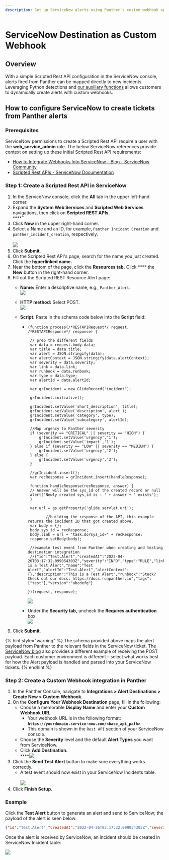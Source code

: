 ```yaml
---
description: Set up ServiceNow alerts using Panther's custom webhook option
---
```


# ServiceNow Destination as Custom Webhook

## Overview&#x20;

With a simple Scripted Rest API configuration in the ServiceNow console, alerts fired from Panther can be mapped directly to new incidents. Leveraging Python detections and [our auxiliary functions](https://docs.panther.com/writing-detections/detection-auxiliary-functions) allows customers to dynamically create alerts with custom webhooks.

## How to configure ServiceNow to create tickets from Panther alerts

### Prerequisites

ServiceNow permissions to create a Scripted Rest API require a user with the **web\_service\_admin** role. The below ServiceNow references provide context on setting up these initial Scripted Rest API requirements:

* [How to Integrate Webhooks Into ServiceNow - Blog - ServiceNow Community](https://community.servicenow.com/community?id=community\_blog\&sys\_id=886d2a29dbd0dbc01dcaf3231f9619b0)
* [Scripted Rest APIs - ServiceNow Documentation](https://docs.servicenow.com/en-US/bundle/sandiego-application-development/page/integrate/custom-web-services/task/t\_CreateAScriptedRESTService.html)

### Step 1: Create a Scripted Rest API in ServiceNow

1. In the ServiceNow console, click the **All** tab in the upper left-hand corner.&#x20;
2. Expand the **System Web Services** and **Scripted Web Services** navigations, then click on **Scripted REST APIs.**\
   ****<img src="../.gitbook/assets/image (51).png" alt="" data-size="original">``
3. Click **New** in the upper right-hand corner.&#x20;
4. Select a Name and an ID, for example, `Panther Incident Creation` and `panther_incident_creation`, respectively.\
   \
   ![](<../.gitbook/assets/image (42).png>)
5. Click **Submit**.
6. On the Scripted Rest API's page, search for the name you just created. Click the **hyperlinked name.**
7. Near the bottom of the page, click the **Resources tab.** Click **** the **New** button in the right-hand corner.
8. Fill out the Scripted REST Resource Alert page:
   * **Name:** Enter a descriptive name, e.g., `Panther_Alert`.  \
     ![](<../.gitbook/assets/Scripted REST ss name field.png>)
   * **HTTP method:** Select POST.\
     ![](<../.gitbook/assets/Scripted REST ss HTTP post.png>)
   *   **Script:** Paste in the schema code below into the **Script** field:

       *   ```
           (function process(/*RESTAPIRequest*/ request, /*RESTAPIResponse*/ response) {

           	// prep the different fields 
           	var data = request.body.data;
           	var title = data.title;
           	var alert = JSON.stringify(data);
           	var alertContext = JSON.stringify(data.alertContext);
           	var severity = data.severity;
           	var link = data.link;
           	var runbook = data.runbook;
           	var type = data.type;
           	var alertId = data.alertId;
           	
           	var grIncident = new GlideRecord('incident');

           	grIncident.initialize();
           	
           	grIncident.setValue('short_description', title);
           	grIncident.setValue('description', alert );
           	grIncident.setValue('category', type);
           	grIncident.setValue('subcategory', alertId);
           	
           	//Map urgency to Panther severity
           	if (severity == "CRITICAL" || severity == "HIGH") {
           		grIncident.setValue('urgency','1');
           		grIncident.setValue('impact','1');
           	} else if (severity == "LOW" || severity == "MEDIUM") {
           		grIncident.setValue('urgency','2');
           	} else {
           		grIncident.setValue('urgency','3');
           	}
           	
           	//grIncident.insert();
           	var recResponse = grIncident.insert(handleResponse);

           	function handleResponse(recResponse, answer) {
           	// Answer will be the sys_id of the created record or null
           	alert('Newly created sys_id is - ' + answer + ' exists');
           	}

           	var url = gs.getProperty('glide.servlet.uri');

                   //building the response of the API, this example returns the incident ID that got created above.
           	var body = {};
           	body.sys_id = recResponse;
           	body.link = url + "task.do?sys_id=" + recResponse;
           	response.setBody(body);
           	
           	//example test event from Panther when creating and testing destination integration
           	//{"id":"Test.Alert","createdAt":"2022-04-26T03:17:32.099054303Z","severity":"INFO","type":"RULE","link":"https://domain.runpanther.net","title":"This is a Test Alert","name":"Test Alert","alertId":"Test.Alert","alertContext":{},"description":"This is a Test Alert","runbook":"Stuck? Check out our docs: https://docs.runpanther.io","tags":["test"],"version":"abcdefg"}

           })(request, response);
           ```

           ![](<../.gitbook/assets/Scripted REST ss Script.png>)



       * Under the **Security tab,** uncheck the **Requires authentication** box.\
         ![](<../.gitbook/assets/servicenow authentication (1).png>)
9. Click **Submit**.

{% hint style="warning" %}
The schema provided above maps the alert payload from Panther to the relevant fields in the ServiceNow ticket. The [ServiceNow blog](https://community.servicenow.com/community?id=community\_blog\&sys\_id=886d2a29dbd0dbc01dcaf3231f9619b0) also provides a different example of receiving the POST payload. Each customer environment is different – select what works best for how the Alert payload is handled and parsed into your ServiceNow tickets.
{% endhint %}

### Step 2: Create a Custom Webhook integration in Panther

1. In the Panther Console, navigate to **Integrations > Alert Destinations > Create New > Custom Webhook**.
2. On the **Configure Your Webhook Destination** page, fill in the following:
   * Choose a memorable **Display Name** and enter your **Custom Webhook URL**.
     * Your webhook URL is in the following format: **`https://yourdomain.service-now.com/<base_api_path>`**&#x20;
     * This domain is shown in the `Rest API` section of your ServiceNow console.
   * Choose the **Severity** level and the default **Alert Types** you want from ServiceNow.&#x20;
   * Click **Add Destination.**\
     ****![](<../.gitbook/assets/custom webook destinations.png>)
3. Click the **Send Test Alert** button to make sure everything works correctly.
   * A test event should now exist in your ServiceNow Incidents table.\
     \
     &#x20;![](<../.gitbook/assets/test event in ServiceNow.png>)
4. Click **Finish Setup.**

### Example

Click the **Test Alert** button to generate an alert and send to ServiceNow; the payload of the alert is seen below:

```json
{"id":"Test.Alert","createdAt":"2022-04-26T03:17:32.099054303Z","severity":"INFO","type":"RULE","link":"https://domain.runpanther.net","title":"This is a Test Alert","name":"Test Alert","alertId":"Test.Alert","alertContext":{},"description":"This is a Test Alert","runbook":"Stuck? Check out our docs: https://docs.runpanther.io","tags":["test"],"version":"1"}
```

Once the alert is received by ServiceNow, an incident should be created in ServiceNow Incident table:

![](<../.gitbook/assets/image (6).png>)

